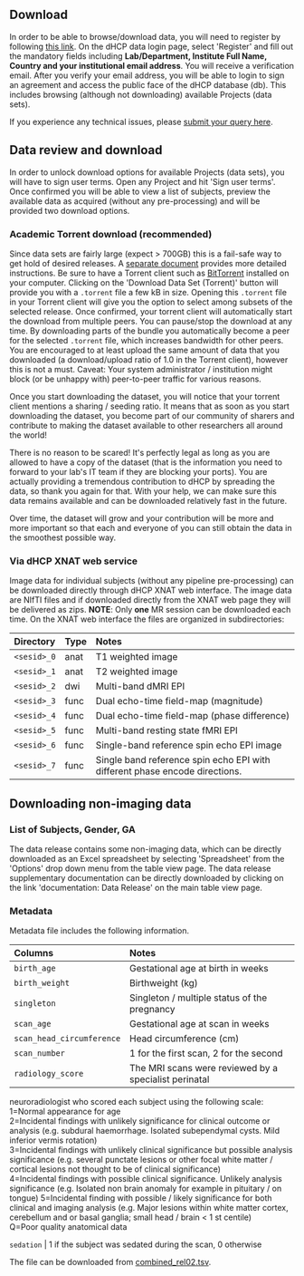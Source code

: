 ---
---

## Download

In order to be able to browse/download data,
you will need to register by following [this
link](https://data.developingconnectome.org/app/template/Login.vm). On
the dHCP data login page, select 'Register' and fill out the mandatory
fields including **Lab/Department, Institute Full Name, Country and your
institutional email address**. You will receive a verification email. After
you verify your email address, you will be able to login to sign an agreement
and access the public face of the dHCP database (db). This includes browsing
(although not downloading) available Projects (data sets).

If you experience any technical issues, please [submit your query
here](https://neurostars.org/t/dhcp-infant-data-downloading-issue/2500).

## Data review and download

In order to unlock download options for available Projects (data sets),
you will have to sign user terms. Open any Project and hit 'Sign user
terms'. Once confirmed you will be able to view a list of subjects,
preview the available data as acquired (without any pre-processing) and
will be provided two download options.

### Academic Torrent download (recommended)

Since data sets are fairly large (expect > 700GB) this is
a fail-safe way to get hold of desired releases. A [separate
document](https://drive.google.com/file/d/1llcifaLWicGZ-DxVWCpyhBqJfEwToWb_/view)
provides more detailed instructions. Be sure to have a Torrent client such as
[BitTorrent](https://www.bittorrent.com/) installed on your computer. Clicking
on the 'Download Data Set (Torrent)' button will provide you with a
`.torrent` file a few kB in size. Opening this `.torrent` file in your Torrent
client will give you the option to select among subsets of the selected
release. Once confirmed, your torrent client will automatically start the
download from multiple peers. You can pause/stop the download at any time. By
downloading parts of the bundle you automatically become a peer for the
selected `.torrent` file, which increases bandwidth for other peers. You are
encouraged to at least upload the same amount of data that you downloaded
(a download/upload ratio of 1.0 in the Torrent client), however this is
not a must. Caveat: Your system administrator / institution might block
(or be unhappy with) peer-to-peer traffic for various reasons.

Once you start downloading the dataset, you will notice that your torrent
client mentions a sharing / seeding ratio. It means that as soon as you
start downloading the dataset, you become part of our community of sharers
and contribute to making the dataset available to other researchers all
around the world!

There is no reason to be scared! It's perfectly legal as long as you are
allowed to have a copy of the dataset (that is the information you need to
forward to your lab's IT team if they are blocking your ports). You are
actually providing a tremendous contribution to dHCP by spreading the data,
so thank you again for that. With your help, we can make sure this data
remains available and can be downloaded relatively fast in the future.

Over time, the dataset will grow and your contribution will be more and
more important so that each and everyone of you can still obtain the data
in the smoothest possible way.

### Via dHCP XNAT web service

Image data for individual subjects (without any pipeline pre-processing) can
be downloaded directly through dHCP XNAT web interface. The image data are
NIfTI files and if downloaded directly from  the XNAT web page they will be
delivered as zips. **NOTE**: Only **one** MR session can be downloaded each
time. On the XNAT web interface the files are organized in subdirectories:

Directory   | Type  | Notes
:---------- | :---- | :----
`<sesid>_0` |  anat |  T1 weighted image
`<sesid>_1` |  anat |  T2 weighted image
`<sesid>_2` |  dwi  |  Multi-band dMRI EPI
`<sesid>_3` |  func |  Dual echo-time field-map (magnitude)
`<sesid>_4` |  func |  Dual echo-time field-map (phase difference)
`<sesid>_5` |  func |  Multi-band resting state fMRI EPI
`<sesid>_6` |  func |  Single-band reference spin echo EPI image
`<sesid>_7` |  func |  Single band reference spin echo EPI with different phase encode directions.

##  Downloading non-imaging data

### List of Subjects, Gender, GA

The data release contains some non-imaging data, which can be directly
downloaded as an Excel spreadsheet by selecting 'Spreadsheet' from the
'Options' drop down menu from the table view page.  The data release
supplementary documentation can be directly downloaded by clicking on the
link 'documentation: Data Release' on the main table view page.

### Metadata 

Metadata file includes the following information.

Columns   |  Notes
:---------- | :----
`birth_age` | Gestational age at birth in weeks
`birth_weight` | Birthweight (kg)
`singleton` | Singleton / multiple status of the pregnancy
`scan_age` |  Gestational age at scan in weeks
`scan_head_circumference` |  Head circumference (cm)
`scan_number` | 1 for the first scan, 2 for the second
`radiology_score` |  The MRI scans were reviewed by a specialist perinatal
neuroradiologist who scored each subject using the following scale:<br />
1=Normal appearance for age<br/> 
2=Incidental findings with unlikely significance for clinical outcome or
analysis (e.g. subdural haemorrhage. Isolated subependymal cysts. Mild
inferior vermis rotation)<br/> 
3=Incidental findings with unlikely clinical significance but possible
analysis significance (e.g. several punctate lesions or other focal white
matter / cortical lesions not thought to be of clinical significance)<br/>
4=Incidental findings with possible clinical
significance. Unlikely analysis significance (e.g. Isolated non brain
anomaly for example in pituitary / on tongue) 
5=Incidental finding with possible / likely significance for both clinical and
imaging analysis (e.g. Major lesions within white matter cortex,
cerebellum and or basal ganglia; small head / brain < 1 st centile) <br/> 
Q=Poor quality anatomical data

`sedation` |  1 if the subject was sedated during the scan, 0 otherwise

The file can be downloaded from [combined_rel02.tsv](supplementary_files/combined_rel02.tsv).
